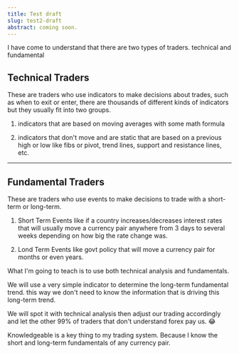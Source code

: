 ```yaml
---
title: Test draft
slug: test2-draft
abstract: coming soon.
---
```


I have come to understand that there are two types of traders. technical and fundamental 

## Technical Traders

These are traders who use indicators to make decisions about trades, such as when to exit or enter, there are thousands of different kinds of indicators but they usually fit into two groups. 

1. indicators that are based on moving averages with some math formula 

2. indicators that don't move and are static that are based on a previous high or low like fibs or pivot, trend lines, support and resistance lines, etc. 

---

## Fundamental Traders 

These are traders who use events to make decisions to trade with a short-term or long-term. 

1. Short Term Events like if a country increases/decreases interest rates that will usually move a currency pair anywhere from 3 days to several weeks depending on how big the rate change was. 

2. Lond Term Events like govt policy that will move a currency pair for months or even years. 

What I'm going to teach is to use both technical analysis and fundamentals.

We will use a very simple indicator to determine the long-term fundamental trend. this way we don't need to know the information that is driving this long-term trend. 

We will spot it with technical analysis then adjust our trading accordingly and let the other 99% of traders that don't understand forex pay us. 😂 

Knowledgeable is a key thing to my trading system. Because I know the short and long-term fundamentals of any currency pair. 
